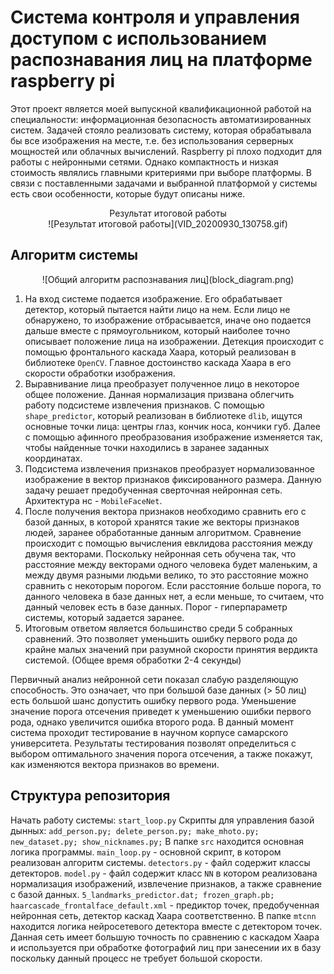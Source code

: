 ﻿# Система контроля и управления доступом с использованием распознавания лиц на платформе raspberry pi

Этот проект является моей выпускной квалификационной работой на специальности: информационная безопасность автоматизированных систем. Задачей стояло реализовать систему, которая обрабатывала бы все изображения на месте, т.е. без использования серверных мощностей или облачных вычислений. Raspberry pi плохо подходит для работы с нейронными сетями. Однако компактность и низкая стоимость являлись главными критериями при выборе платформы. В связи с поставленными задачами и выбранной платформой у системы есть свои особенности, которые будут описаны ниже.

<center>Результат итоговой работы</center>
<center>![Результат итоговой работы](VID_20200930_130758.gif)</center>

## Алгоритм системы
<center>![Общий алгоритм распознавания лиц](block_diagram.png)</center>

 1. На вход системе подается изображение. Его обрабатывает детектор, который пытается найти лицо нa нем. Если лицо не обнаружено, то изображение отбрасывается, иначе оно подается дальше вместе с прямоугольником, который наиболее точно описывает положение лица на изображении. Детекция происходит с помощью фронтального каскада Хаара, который реализован в библиотеке `OpenCV`. Главное достоинство каскада Хаара в его скорости обработки изображения. 
 2. Выравнивание лица преобразует полученное лицо в некоторое общее положение. Данная нормализация призвана облегчить работу подсистеме извлечения признаков. С помощью `shape_predictor`, который реализован в библиотекe `dlib`, ищутся основные точки лица: центры глаз, кончик носа, кончики губ. Далее с помощью афинного преобразования изображение изменяется так, чтобы найденные точки находились в заранее заданных координатах. 
 3. Подсистема извлечения признаков преобразует нормализованное изображение в вектор признаков фиксированного размера. Данную задачу решает предобученная сверточная нейронная сеть. Архитектура нс - `MobileFaceNet`.
 4. После получения вектора признаков необходимо сравнить его с базой данных, в которой хранятся такие же векторы признаков людей, заранее обработанные данным алгоритмом. Сравнение происходит с помощью вычисления евклидова расстояния между двумя векторами. Поскольку нейронная сеть обучена так, что расстояние между векторами одного человека будет маленьким, а между двумя разными людьми велико, то это расстояние можно сравнить с некоторым порогом. Если расстояние больше порога, то данного человека в базе данных нет, а если меньше, то считаем, что данный человек есть в базе данных. Порог - гиперпараметр системы, который задается заранее.
 5. Итоговым ответом является большинство среди 5 собранных сравнений. Это позволяет уменьшить ошибку первого рода до крайне малых значений при разумной скорости принятия вердикта системой. (Общее время обработки 2-4 секунды)
 
Первичный анализ нейронной сети показал слабую разделяющую способность. Это означает, что при большой базе  данных (> 50 лиц) есть большой шанс допустить ошибку первого рода. Уменьшение значение порога отсечения приведет к уменьшению ошибки первого рода, однако увеличится ошибка второго рода. В данный момент система проходит тестирование в научном корпусе самарского университета. Результаты тестирования позволят определиться с выбором оптимального значения порога отсечения, а также покажут, как изменяются вектора признаков во времени.
 

## Структура репозитория
Начать работу системы: `start_loop.py`
Скрипты для управления базой дынных: `add_person.py; delete_person.py; make_mhoto.py; new_dataset.py; show_nicknames.py;`
В папке `src` находится основная логика программы. `main_loop.py` - основной скрипт, в котором реализован алгоритм системы. `detectors.py` - файл содержит классы детекторов. `model.py` - файл содержит класс `NN` в котором реализована нормализация изображений, извлечение признаков, а также сравнение с базой данных. `5_landmarks_predictor.dat; frozen_graph.pb; haarcascade_frontalface_default.xml` - предиктор точек, предобученная нейронная сеть, детектор каскад Хаара соответственно.
В папке `mtcnn` находится логика нейросетевого детектора вместе с детектором точек. Данная сеть имеет большую точность по сравнению с каскадом Хаара и используется при обработке фотографий лиц при занесении их в базу поскольку данный процесс не требует большой скорости. 

